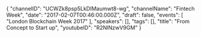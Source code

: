 {
    "channelID": "UCWZk8psp5LkDIMaumwt8-wg",
    "channelName": "Fintech Week",
    "date": "2017-02-07T00:46:00.000Z",
    "draft": false,
    "events": [
        "London Blockchain Week 2017"
    ],
    "speakers": [],
    "tags": [],
    "title": "From Concept to Start up",
    "youtubeID": "R2NlNzwV9GM"
}